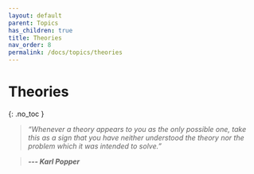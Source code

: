 ```yaml
---
layout: default
parent: Topics
has_children: true
title: Theories
nav_order: 8
permalink: /docs/topics/theories
---
```


# Theories
{: .no_toc }

> *“Whenever a theory appears to you as the only possible one, take this as a sign that you have neither understood the theory nor the problem which it was intended to solve.”*

> __*--- Karl Popper*__
